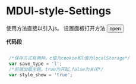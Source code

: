 # MDUI-style-Settings

使用方法直接以引入js。
设置面板打开方法
 <button class="mdui-btn mdui-ripple" mdui-dialog="{target:'#dialog-panel-theme'}">open</button>
 
**代码段**

``` js

 /*保存方式有两种。c值为cookie和l值为localStorage*/
 var save_type = 'l';
 /*前端加载主题。true为开起,false为关闭*/
 var style_show = 'true';

```

